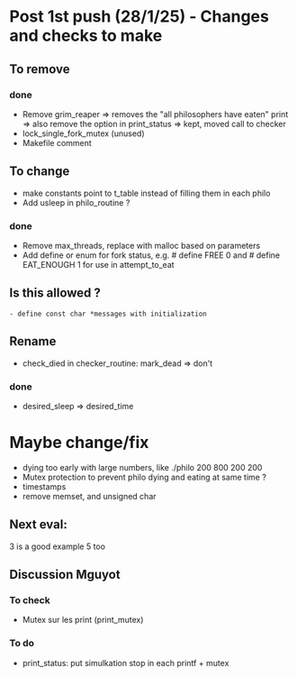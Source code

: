# Post 1st push (28/1/25) - Changes and checks to make

## To remove
### done
- Remove grim_reaper => removes the "all philosophers have eaten" print
	=> also remove the option in print_status => kept, moved call to checker
- lock_single_fork_mutex (unused)
- Makefile comment

## To change
- make constants point to t_table instead of filling them in each philo
- Add usleep in philo_routine ?

### done
- Remove max_threads, replace with malloc based on parameters
- Add define or enum for fork status,
e.g. # define FREE 0 and # define EAT_ENOUGH 1 for use in attempt_to_eat

## Is this allowed ?
	- define const char *messages with initialization

## Rename
- check_died in checker_routine: mark_dead => don't
### done
- desired_sleep => desired_time

# Maybe change/fix
- dying too early with large numbers, like ./philo 200 800 200 200
- Mutex protection to prevent philo dying and eating at same time ?
- timestamps
- remove memset, and unsigned char

	
## Next eval:
3 is a good example
5 too

## Discussion Mguyot
### To check
- Mutex sur les print (print_mutex)

### To do
- print_status: put simulkation stop in each printf + mutex